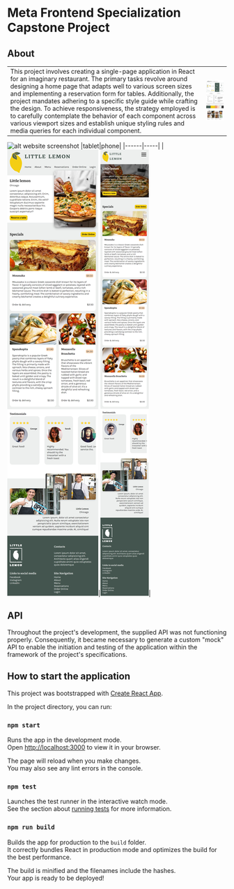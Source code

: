 # Meta Frontend Specialization Capstone Project


## About
|   |   |
|---|---|
|This project involves creating a single-page application in React for an imaginary restaurant. The primary tasks revolve around designing a home page that adapts well to various screen sizes and implementing a reservation form for tables. Additionally, the project mandates adhering to a specific style guide while crafting the design. To achieve responsiveness, the strategy employed is to carefully contemplate the behavior of each component across various viewport sizes and establish unique styling rules and media queries for each individual component.|![alt style guide](./style-guide.jpg)|

![alt website screenshot](./website-screenshot.png)
|tablet|phone|
|------|-----|
|![alt website for tablet](./website-tablet.png)|![alt website for phone](./website-phone.png)|

## API
Throughout the project's development, the supplied API was not functioning properly. Consequently, it became necessary to generate a custom "mock" API to enable the initiation and testing of the application within the framework of the project's specifications.



## How to start the application

This project was bootstrapped with [Create React App](https://github.com/facebook/create-react-app).

In the project directory, you can run:

### `npm start`

Runs the app in the development mode.\
Open [http://localhost:3000](http://localhost:3000) to view it in your browser.

The page will reload when you make changes.\
You may also see any lint errors in the console.

### `npm test`

Launches the test runner in the interactive watch mode.\
See the section about [running tests](https://facebook.github.io/create-react-app/docs/running-tests) for more information.

### `npm run build`

Builds the app for production to the `build` folder.\
It correctly bundles React in production mode and optimizes the build for the best performance.

The build is minified and the filenames include the hashes.\
Your app is ready to be deployed!


